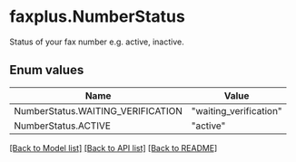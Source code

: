 # faxplus.NumberStatus
Status of your fax number e.g. active, inactive.

## Enum values
Name | Value
---- | -----
NumberStatus.WAITING_VERIFICATION | &quot;waiting_verification&quot;
NumberStatus.ACTIVE | &quot;active&quot;

[[Back to Model list]](../README.md#documentation-for-models) [[Back to API list]](../README.md#documentation-for-api-endpoints) [[Back to README]](../README.md)

